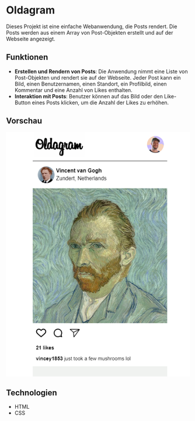 # Oldagram

Dieses Projekt ist eine einfache Webanwendung, die Posts rendert. Die Posts werden aus einem Array von Post-Objekten erstellt und auf der Webseite angezeigt.

## Funktionen
- **Erstellen und Rendern von Posts**: Die Anwendung nimmt eine Liste von Post-Objekten und rendert sie auf der Webseite. Jeder Post kann ein Bild, einen Benutzernamen, einen Standort, ein Profilbild, einen Kommentar und eine Anzahl von Likes enthalten.
- **Interaktion mit Posts**: Benutzer können auf das Bild oder den Like-Button eines Posts klicken, um die Anzahl der Likes zu erhöhen.

## Vorschau
![Projekt-Screenshot](Oldagram.png)

## Technologien
- HTML
- CSS


